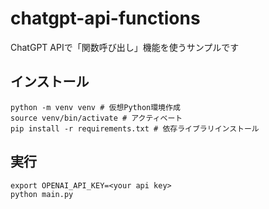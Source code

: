 # chatgpt-api-functions

ChatGPT APIで「関数呼び出し」機能を使うサンプルです

## インストール

```console
python -m venv venv # 仮想Python環境作成
source venv/bin/activate # アクティベート
pip install -r requirements.txt # 依存ライブラリインストール
```

## 実行

```
export OPENAI_API_KEY=<your api key>
python main.py
```
